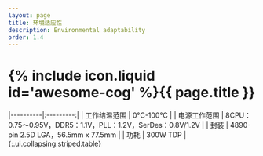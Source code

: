 ```yaml
---
layout: page
title: 环境适应性
description: Environmental adaptability
order: 1.4
---
```



# {% include icon.liquid id='awesome-cog' %}{{ page.title }}


|----------|:---------:|
| 工作结温范围      | 0°C-100°C     |
| 电源工作范围     | 8CPU：0.75～0.95V，DDR5：1.1V，PLL：1.2V，SerDes：0.8V/1.2V    |
| 封装     | 4890-pin 2.5D LGA，56.5mm x 77.5mm    |
| 功耗     | 300W TDP    |
{:.ui.collapsing.striped.table}
